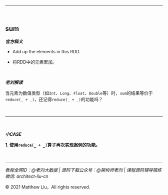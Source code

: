 

---

<br>

## sum

**_官方释义_**

- Add up the elements in this RDD.

<div class="hint">

- 将RDD中的元素累加。

</div>

<br>

**_老刘解读_**

当元素为数值类型（如`Int`、`Long`、`Float`、`Double`等）时，`sum`的结果等价于`reduce(_ + _)`，还记得`reduce(_ + _)`的功能吗？

<br>

---

<br>

**_小CASE_**

**1. 使用`reduce(_ + _)`算子再次实现案例的功能。**

<br>

---

_教程全网ID：@老刘大数据 | 源码下载公众号：@架构师老刘 | 课程源码辅导陪练微信: architect-liu-cn_

© 2021 Matthew Liu，All rights reserved. 